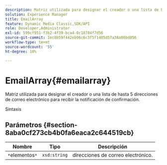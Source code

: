 ```yaml
---
description: Matriz utilizada para designar el creador o una lista de hasta 5 direcciones de correo electrónico para recibir la notificación de confirmación.
solution: Experience Manager
title: EmailArray
feature: Dynamic Media Classic,SDK/API
role: Developer,Administrator
exl-id: 599cf951-f3b2-4f39-bca4-0c18784f7d56
source-git-commit: 1ec8b59f442eb96c6c3f5f1405d57a38a86bd056
workflow-type: tm+mt
source-wordcount: '55'
ht-degree: 10%

---
```


# EmailArray{#emailarray}

Matriz utilizada para designar el creador o una lista de hasta 5 direcciones de correo electrónico para recibir la notificación de confirmación.

Sintaxis

## Parámetros {#section-8aba0cf273cb4b0fa6eaca2c644519cb}

| Nombre | Tipo | Descripción |
|---|---|---|
| `*`elementos`*` | `xsd:string` | direcciones de correo electrónico. |
